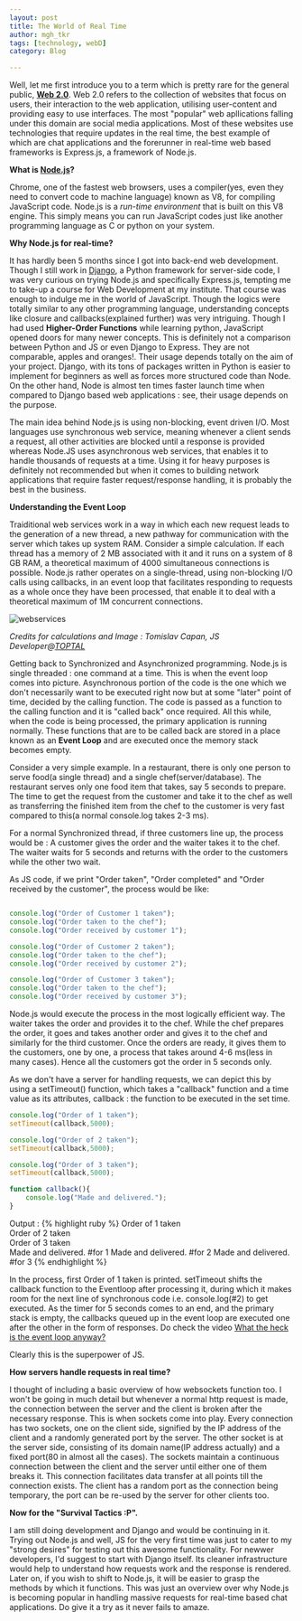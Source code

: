 ```yaml
---
layout: post
title: The World of Real Time
author: mgh_tkr
tags: [technology, webD]
category: Blog

---
```


Well, let me first introduce you to a term which is pretty rare for the general public, **[Web 2.0](https://en.wikipedia.org/wiki/Web_2.0)**. Web 2.0 refers to the collection of websites that focus on users, their interaction to the web application, utilising user-content and providing easy to use interfaces. The most "popular" web apllications falling under this domain are social media applications. Most of these websites use technologies that require updates in the real time, the best example of which are chat applications and the forerunner in real-time web based frameworks is Express.js, a framework of Node.js.  

**What is [Node.js](https://en.wikipedia.org/wiki/Node.js)?**  

Chrome, one of the fastest web browsers, uses a compiler(yes, even they need to convert code to machine language) known as V8, for compiling JavaScript code. Node.js is a _run-time environment_ that is built on this V8 engine. This simply means you can run JavaScript codes just like another programming language as C or python on your system.  

**Why Node.js for real-time?**  

It has hardly been 5 months since I got into back-end web development. Though I still work in [Django](https://en.wikipedia.org/wiki/Django_(web_framework)), a Python framework for server-side code, I was very curious on trying Node.js and specifically Express.js, tempting me to take-up a course for Web Development at my institute. That course was enough to indulge me in the world of JavaScript. Though the logics were totally similar to any other programming language, understanding concepts like closure and callbacks(explained further) was very intriguing. Though I had used **Higher-Order Functions** while learning python, JavaScript opened doors for many newer concepts. This is definitely not a comparison between Python and JS or even Django to Express. They are not comparable, apples and oranges!. Their usage depends totally on the aim of your project. Django, with its tons of packages written in Python is easier to implement for beginners as well as forces more structured code than Node. On the other hand, Node is almost ten times faster launch time when compared to Django based web applications : see, their usage depends on the purpose.  

The main idea behind Node.js is using non-blocking, event driven I/O.  Most languages use synchronous web service, meaning whenever a client sends a request, all other activities are blocked until a response is provided whereas Node.JS uses asynchronous web services, that enables it to handle thousands of requests at a time. Using it for heavy purposes is definitely not recommended but when it comes to building network applications that require faster request/response handling, it is probably the best in the business.  

**Understanding the Event Loop**  

Traiditional web services work in a way in which each new request leads to the generation of a new thread, a new pathway for communication with the server which takes up system RAM. Consider a simple calculation. If each thread has a memory of 2 MB associated with it and it runs on a system of 8 GB RAM, a theoretical maximum of 4000 simultaneous connections is possible. Node.js rather operates on a single-thread, using non-blocking I/O calls using callbacks, in an event loop that facilitates responding to requests as a whole once they have been processed, that enable it to deal with a theoretical maximum of 1M concurrent connections.  

![webservices](/img/eventloop.png)

_Credits for calculations and Image : Tomislav Capan, JS Developer@[TOPTAL](https://www.toptal.com/nodejs/why-the-hell-would-i-use-node-js)_  

Getting back to Synchronized and Asynchronized programming. Node.js is single threaded : one command at a time. This is when the event loop comes into picture. Asynchronous portion of the code is the one which we don't necessarily want to be executed right now but at some "later" point of time, decided by the calling function. The code is passed as a function to the calling function and it is "called back" once required. All this while, when the code is being processed, the primary application is running normally. These functions that are to be called back are stored in a place known as an **Event Loop** and are executed once the memory stack becomes empty.  

Consider a very simple example. In a restaurant, there is only one person to serve food(a single thread) and a single chef(server/database). The restaurant serves only one food item that takes, say 5 seconds to prepare. The time to get the request from the customer and take it to the chef as well as transferring the finished item from the chef to the customer is very fast compared to this(a normal console.log takes 2-3 ms).  

For a normal Synchronized thread, if three customers line up, the process would be : A customer gives the order and the waiter takes it to the chef. The waiter waits for 5 seconds and returns with the order to the customers while the other two wait.  

As JS code, if we print "Order taken", "Order completed" and "Order received by the customer", the process would be like:

```javascript

console.log("Order of Customer 1 taken");
console.log("Order taken to the chef");
console.log("Order received by customer 1");

console.log("Order of Customer 2 taken");
console.log("Order taken to the chef");
console.log("Order received by customer 2");

console.log("Order of Customer 3 taken");
console.log("Order taken to the chef");
console.log("Order received by customer 3");

```

Node.js would execute the process in the most logically efficient way. The waiter takes the order and provides it to the chef. While the chef prepares the order, it goes and takes another order and gives it to the chef and similarly for the third customer. Once the orders are ready, it gives them to the customers, one by one, a process that takes around 4-6 ms(less in many cases). Hence all the customers got the order in 5 seconds only.  

As we don't have a server for handling requests, we can depict this by using a setTimeout() function, which takes a "callback" function and a time value as its attributes, callback : the function to be executed in the set time.

```javascript
console.log("Order of 1 taken");
setTimeout(callback,5000);

console.log("Order of 2 taken");
setTimeout(callback,5000);

console.log("Order of 3 taken");
setTimeout(callback,5000);

function callback(){
	console.log("Made and delivered.");
}
```

Output :
{% highlight ruby %}
Order of 1 taken  
Order of 2 taken  
Order of 3 taken  
Made and delivered. #for 1
Made and delivered. #for 2
Made and delivered. #for 3
{% endhighlight %}  

In the process, first Order of 1 taken is printed. setTimeout shifts the callback function to the Eventloop after processing it, during which it makes room for the next line of synchronous code i.e. console.log(#2) to get executed. As the timer for 5 seconds comes to an end, and the primary stack is empty, the callbacks queued up in the event loop are executed one after the other in the form of responses. Do check the video [What the heck is the event loop anyway?](https://www.youtube.com/watch?v=8aGhZQkoFbQ&t=31s)

Clearly this is the superpower of JS.  

**How servers handle requests in real time?**  

I thought of including a basic overview of how websockets function too. I won't be going in much detail but whenever a normal http request is made, the connection between the server and the client is broken after the necessary response. This is when sockets come into play. Every connection has two sockets, one on the client side, signified by the IP address of the client and a randomly generated port by the server. The other socket is at the server side, consisting of its domain name(IP address actually) and a fixed port(80 in almost all the cases). The sockets maintain a continuous connection between the client and the server until either one of them breaks it. This connection facilitates data transfer at all points till the connection exists. The client has a random port as the connection being temporary, the port can be re-used by the server for other clients too.  

**Now for the "Survival Tactics :P".**

I am still doing development and Django and would be continuing in it. Trying out Node.js and well, JS for the very first time was just to cater to my "strong desires" for testing out this awesome functionality. For newwer developers, I'd suggest to start with Django itself. Its cleaner infrastructure would help to understand how requests work and the response is rendered. Later on, if you wish to shift to Node.js, it will be easier to grasp the methods by which it functions. This was just an overview over why Node.js is becoming popular in handling massive requests for real-time based chat applications. Do give it a try as it never fails to amaze.
